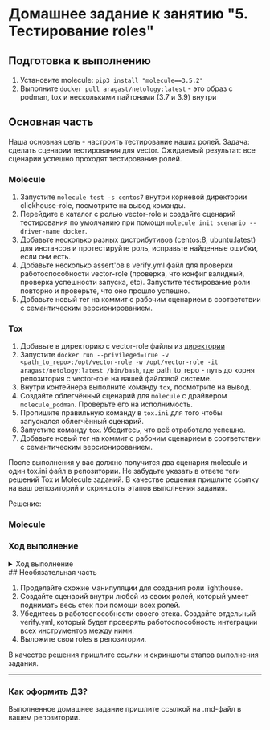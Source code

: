 # Домашнее задание к занятию "5. Тестирование roles"

## Подготовка к выполнению
1. Установите molecule: `pip3 install "molecule==3.5.2"`
2. Выполните `docker pull aragast/netology:latest` -  это образ с podman, tox и несколькими пайтонами (3.7 и 3.9) внутри

## Основная часть

Наша основная цель - настроить тестирование наших ролей. Задача: сделать сценарии тестирования для vector. Ожидаемый результат: все сценарии успешно проходят тестирование ролей.

### Molecule

1. Запустите  `molecule test -s centos7` внутри корневой директории clickhouse-role, посмотрите на вывод команды.   
2. Перейдите в каталог с ролью vector-role и создайте сценарий тестирования по умолчанию при помощи `molecule init scenario --driver-name docker`.
3. Добавьте несколько разных дистрибутивов (centos:8, ubuntu:latest) для инстансов и протестируйте роль, исправьте найденные ошибки, если они есть.
4. Добавьте несколько assert'ов в verify.yml файл для  проверки работоспособности vector-role (проверка, что конфиг валидный, проверка успешности запуска, etc). Запустите тестирование роли повторно и проверьте, что оно прошло успешно.
5. Добавьте новый тег на коммит с рабочим сценарием в соответствии с семантическим версионированием.  

### Tox

1. Добавьте в директорию с vector-role файлы из [директории](./example)
2. Запустите `docker run --privileged=True -v <path_to_repo>:/opt/vector-role -w /opt/vector-role -it aragast/netology:latest /bin/bash`, где path_to_repo - путь до корня репозитория с vector-role на вашей файловой системе.
3. Внутри контейнера выполните команду `tox`, посмотрите на вывод.
5. Создайте облегчённый сценарий для `molecule` с драйвером `molecule_podman`. Проверьте его на исполнимость.
6. Пропишите правильную команду в `tox.ini` для того чтобы запускался облегчённый сценарий.
8. Запустите команду `tox`. Убедитесь, что всё отработало успешно.
9. Добавьте новый тег на коммит с рабочим сценарием в соответствии с семантическим версионированием.

После выполнения у вас должно получится два сценария molecule и один tox.ini файл в репозитории. Не забудьте указать в ответе теги решений Tox и Molecule заданий. В качестве решения пришлите ссылку на  ваш репозиторий и скриншоты этапов выполнения задания. 

Решение:  
### Molecule  
### Ход выполнение 
<details>
<summary>Ход выполнение</summary>
lepis@lepis:~/Homework/netology-homework/My_homework/devops-netology/3_CI, monitoring and settings management/vector-role/vector/vector-role$ molecule test
INFO     default scenario test matrix: dependency, lint, cleanup, destroy, syntax, create, prepare, converge, idempotence, side_effect, verify, cleanup, destroy
INFO     Performing prerun...
INFO     Set ANSIBLE_LIBRARY=/home/lepis/.cache/ansible-compat/f5bcd7/modules:/home/lepis/.ansible/plugins/modules:/usr/share/ansible/plugins/modules
INFO     Set ANSIBLE_COLLECTIONS_PATH=/home/lepis/.cache/ansible-compat/f5bcd7/collections:/home/lepis/.ansible/collections:/usr/share/ansible/collections
INFO     Set ANSIBLE_ROLES_PATH=/home/lepis/.cache/ansible-compat/f5bcd7/roles:/home/lepis/.ansible/roles:/usr/share/ansible/roles:/etc/ansible/roles
INFO     Running default > dependency
WARNING  Skipping, missing the requirements file.
WARNING  Skipping, missing the requirements file.
INFO     Running default > lint
INFO     Lint is disabled.
INFO     Running default > cleanup
WARNING  Skipping, cleanup playbook not configured.
INFO     Running default > destroy
INFO     Sanity checks: 'docker'

PLAY [Destroy] *****************************************************************

TASK [Set async_dir for HOME env] **********************************************
ok: [localhost]

TASK [Destroy molecule instance(s)] ********************************************
changed: [localhost] => (item=centos8)
changed: [localhost] => (item=centos7)
changed: [localhost] => (item=ubuntu)

TASK [Wait for instance(s) deletion to complete] *******************************
ok: [localhost] => (item=centos8)
ok: [localhost] => (item=centos7)
ok: [localhost] => (item=ubuntu)

TASK [Delete docker networks(s)] ***********************************************
skipping: [localhost]

PLAY RECAP *********************************************************************
localhost                  : ok=3    changed=1    unreachable=0    failed=0    skipped=1    rescued=0    ignored=0

INFO     Running default > syntax

playbook: /home/lepis/Homework/netology-homework/My_homework/devops-netology/3_CI, monitoring and settings management/vector-role/vector/vector-role/molecule/default/converge.yml
INFO     Running default > create

PLAY [Create] ******************************************************************

TASK [Set async_dir for HOME env] **********************************************
ok: [localhost]

TASK [Log into a Docker registry] **********************************************
skipping: [localhost] => (item=None) 
skipping: [localhost] => (item=None) 
skipping: [localhost] => (item=None) 
skipping: [localhost]

TASK [Check presence of custom Dockerfiles] ************************************
ok: [localhost] => (item={'image': 'docker.io/pycontribs/centos:8', 'name': 'centos8', 'pre_build_image': True})
ok: [localhost] => (item={'image': 'docker.io/pycontribs/centos:7', 'name': 'centos7', 'pre_build_image': True})
ok: [localhost] => (item={'image': 'docker.io/pycontribs/ubuntu:latest', 'name': 'ubuntu', 'pre_build_image': True, 'privileged': True})

TASK [Create Dockerfiles from image names] *************************************
skipping: [localhost] => (item={'image': 'docker.io/pycontribs/centos:8', 'name': 'centos8', 'pre_build_image': True}) 
skipping: [localhost] => (item={'image': 'docker.io/pycontribs/centos:7', 'name': 'centos7', 'pre_build_image': True}) 
skipping: [localhost] => (item={'image': 'docker.io/pycontribs/ubuntu:latest', 'name': 'ubuntu', 'pre_build_image': True, 'privileged': True}) 
skipping: [localhost]

TASK [Synchronization the context] *********************************************
skipping: [localhost] => (item={'image': 'docker.io/pycontribs/centos:8', 'name': 'centos8', 'pre_build_image': True}) 
skipping: [localhost] => (item={'image': 'docker.io/pycontribs/centos:7', 'name': 'centos7', 'pre_build_image': True}) 
skipping: [localhost] => (item={'image': 'docker.io/pycontribs/ubuntu:latest', 'name': 'ubuntu', 'pre_build_image': True, 'privileged': True}) 
skipping: [localhost]

TASK [Discover local Docker images] ********************************************
ok: [localhost] => (item={'changed': False, 'skipped': True, 'skip_reason': 'Conditional result was False', 'item': {'image': 'docker.io/pycontribs/centos:8', 'name': 'centos8', 'pre_build_image': True}, 'ansible_loop_var': 'item', 'i': 0, 'ansible_index_var': 'i'})
ok: [localhost] => (item={'changed': False, 'skipped': True, 'skip_reason': 'Conditional result was False', 'item': {'image': 'docker.io/pycontribs/centos:7', 'name': 'centos7', 'pre_build_image': True}, 'ansible_loop_var': 'item', 'i': 1, 'ansible_index_var': 'i'})
ok: [localhost] => (item={'changed': False, 'skipped': True, 'skip_reason': 'Conditional result was False', 'item': {'image': 'docker.io/pycontribs/ubuntu:latest', 'name': 'ubuntu', 'pre_build_image': True, 'privileged': True}, 'ansible_loop_var': 'item', 'i': 2, 'ansible_index_var': 'i'})

TASK [Build an Ansible compatible image (new)] *********************************
skipping: [localhost] => (item=molecule_local/docker.io/pycontribs/centos:8) 
skipping: [localhost] => (item=molecule_local/docker.io/pycontribs/centos:7) 
skipping: [localhost] => (item=molecule_local/docker.io/pycontribs/ubuntu:latest) 
skipping: [localhost]

TASK [Create docker network(s)] ************************************************
skipping: [localhost]

TASK [Determine the CMD directives] ********************************************
ok: [localhost] => (item={'image': 'docker.io/pycontribs/centos:8', 'name': 'centos8', 'pre_build_image': True})
ok: [localhost] => (item={'image': 'docker.io/pycontribs/centos:7', 'name': 'centos7', 'pre_build_image': True})
ok: [localhost] => (item={'image': 'docker.io/pycontribs/ubuntu:latest', 'name': 'ubuntu', 'pre_build_image': True, 'privileged': True})

TASK [Create molecule instance(s)] *********************************************
changed: [localhost] => (item=centos8)
changed: [localhost] => (item=centos7)
changed: [localhost] => (item=ubuntu)

TASK [Wait for instance(s) creation to complete] *******************************
changed: [localhost] => (item={'failed': 0, 'started': 1, 'finished': 0, 'ansible_job_id': '757701745547.626785', 'results_file': '/home/lepis/.ansible_async/757701745547.626785', 'changed': True, 'item': {'image': 'docker.io/pycontribs/centos:8', 'name': 'centos8', 'pre_build_image': True}, 'ansible_loop_var': 'item'})
changed: [localhost] => (item={'failed': 0, 'started': 1, 'finished': 0, 'ansible_job_id': '749634441496.626811', 'results_file': '/home/lepis/.ansible_async/749634441496.626811', 'changed': True, 'item': {'image': 'docker.io/pycontribs/centos:7', 'name': 'centos7', 'pre_build_image': True}, 'ansible_loop_var': 'item'})
changed: [localhost] => (item={'failed': 0, 'started': 1, 'finished': 0, 'ansible_job_id': '581195577291.626919', 'results_file': '/home/lepis/.ansible_async/581195577291.626919', 'changed': True, 'item': {'image': 'docker.io/pycontribs/ubuntu:latest', 'name': 'ubuntu', 'pre_build_image': True, 'privileged': True}, 'ansible_loop_var': 'item'})

PLAY RECAP *********************************************************************
localhost                  : ok=6    changed=2    unreachable=0    failed=0    skipped=5    rescued=0    ignored=0

INFO     Running default > prepare

PLAY [Prepare Test Hosts] ******************************************************

TASK [Gathering Facts] *********************************************************
ok: [ubuntu]
ok: [centos8]
ok: [centos7]

TASK [Centos8 -- find repo files] **********************************************
skipping: [ubuntu]
ok: [centos7]
ok: [centos8]

TASK [Disable YUM mirror for Centos8] ******************************************
skipping: [ubuntu]
ok: [centos7] => (item={'uid': 0, 'woth': False, 'mtime': 1606144121.0, 'inode': 660460, 'isgid': False, 'size': 8515, 'roth': True, 'isuid': False, 'isreg': True, 'pw_name': 'root', 'gid': 0, 'ischr': False, 'wusr': True, 'xoth': False, 'rusr': True, 'nlink': 1, 'issock': False, 'rgrp': True, 'gr_name': 'root', 'path': '/etc/yum.repos.d/CentOS-Vault.repo', 'xusr': False, 'atime': 1606144121.0, 'isdir': False, 'ctime': 1676487538.8846056, 'isblk': False, 'xgrp': False, 'dev': 84, 'wgrp': False, 'isfifo': False, 'mode': '0644', 'islnk': False})
ok: [centos8] => (item={'path': '/etc/yum.repos.d/CentOS-Linux-Debuginfo.repo', 'mode': '0644', 'isdir': False, 'ischr': False, 'isblk': False, 'isreg': True, 'isfifo': False, 'islnk': False, 'issock': False, 'uid': 0, 'gid': 0, 'size': 318, 'inode': 680466, 'dev': 56, 'nlink': 1, 'atime': 1604968320.0, 'mtime': 1604968320.0, 'ctime': 1676487542.0086553, 'gr_name': 'root', 'pw_name': 'root', 'wusr': True, 'rusr': True, 'xusr': False, 'wgrp': False, 'rgrp': True, 'xgrp': False, 'woth': False, 'roth': True, 'xoth': False, 'isuid': False, 'isgid': False})
changed: [centos7] => (item={'uid': 0, 'woth': False, 'mtime': 1606144121.0, 'inode': 660461, 'isgid': False, 'size': 314, 'roth': True, 'isuid': False, 'isreg': True, 'pw_name': 'root', 'gid': 0, 'ischr': False, 'wusr': True, 'xoth': False, 'rusr': True, 'nlink': 1, 'issock': False, 'rgrp': True, 'gr_name': 'root', 'path': '/etc/yum.repos.d/CentOS-fasttrack.repo', 'xusr': False, 'atime': 1606144121.0, 'isdir': False, 'ctime': 1676487538.8846056, 'isblk': False, 'xgrp': False, 'dev': 84, 'wgrp': False, 'isfifo': False, 'mode': '0644', 'islnk': False})
changed: [centos8] => (item={'path': '/etc/yum.repos.d/CentOS-Linux-Extras.repo', 'mode': '0644', 'isdir': False, 'ischr': False, 'isblk': False, 'isreg': True, 'isfifo': False, 'islnk': False, 'issock': False, 'uid': 0, 'gid': 0, 'size': 704, 'inode': 680468, 'dev': 56, 'nlink': 1, 'atime': 1604968320.0, 'mtime': 1604968320.0, 'ctime': 1676487542.0086553, 'gr_name': 'root', 'pw_name': 'root', 'wusr': True, 'rusr': True, 'xusr': False, 'wgrp': False, 'rgrp': True, 'xgrp': False, 'woth': False, 'roth': True, 'xoth': False, 'isuid': False, 'isgid': False})
ok: [centos7] => (item={'uid': 0, 'woth': False, 'mtime': 1606144121.0, 'inode': 660458, 'isgid': False, 'size': 630, 'roth': True, 'isuid': False, 'isreg': True, 'pw_name': 'root', 'gid': 0, 'ischr': False, 'wusr': True, 'xoth': False, 'rusr': True, 'nlink': 1, 'issock': False, 'rgrp': True, 'gr_name': 'root', 'path': '/etc/yum.repos.d/CentOS-Media.repo', 'xusr': False, 'atime': 1606144121.0, 'isdir': False, 'ctime': 1676487538.8806057, 'isblk': False, 'xgrp': False, 'dev': 84, 'wgrp': False, 'isfifo': False, 'mode': '0644', 'islnk': False})
changed: [centos8] => (item={'path': '/etc/yum.repos.d/CentOS-Linux-AppStream.repo', 'mode': '0644', 'isdir': False, 'ischr': False, 'isblk': False, 'isreg': True, 'isfifo': False, 'islnk': False, 'issock': False, 'uid': 0, 'gid': 0, 'size': 719, 'inode': 680463, 'dev': 56, 'nlink': 1, 'atime': 1604968320.0, 'mtime': 1604968320.0, 'ctime': 1676487542.0086553, 'gr_name': 'root', 'pw_name': 'root', 'wusr': True, 'rusr': True, 'xusr': False, 'wgrp': False, 'rgrp': True, 'xgrp': False, 'woth': False, 'roth': True, 'xoth': False, 'isuid': False, 'isgid': False})
ok: [centos7] => (item={'uid': 0, 'woth': False, 'mtime': 1606144121.0, 'inode': 660459, 'isgid': False, 'size': 1331, 'roth': True, 'isuid': False, 'isreg': True, 'pw_name': 'root', 'gid': 0, 'ischr': False, 'wusr': True, 'xoth': False, 'rusr': True, 'nlink': 1, 'issock': False, 'rgrp': True, 'gr_name': 'root', 'path': '/etc/yum.repos.d/CentOS-Sources.repo', 'xusr': False, 'atime': 1606144121.0, 'isdir': False, 'ctime': 1676487538.8806057, 'isblk': False, 'xgrp': False, 'dev': 84, 'wgrp': False, 'isfifo': False, 'mode': '0644', 'islnk': False})
ok: [centos8] => (item={'path': '/etc/yum.repos.d/CentOS-Linux-Media.repo', 'mode': '0644', 'isdir': False, 'ischr': False, 'isblk': False, 'isreg': True, 'isfifo': False, 'islnk': False, 'issock': False, 'uid': 0, 'gid': 0, 'size': 693, 'inode': 680471, 'dev': 56, 'nlink': 1, 'atime': 1604968320.0, 'mtime': 1604968320.0, 'ctime': 1676487542.0086553, 'gr_name': 'root', 'pw_name': 'root', 'wusr': True, 'rusr': True, 'xusr': False, 'wgrp': False, 'rgrp': True, 'xgrp': False, 'woth': False, 'roth': True, 'xoth': False, 'isuid': False, 'isgid': False})
ok: [centos7] => (item={'uid': 0, 'woth': False, 'mtime': 1606144121.0, 'inode': 660456, 'isgid': False, 'size': 1309, 'roth': True, 'isuid': False, 'isreg': True, 'pw_name': 'root', 'gid': 0, 'ischr': False, 'wusr': True, 'xoth': False, 'rusr': True, 'nlink': 1, 'issock': False, 'rgrp': True, 'gr_name': 'root', 'path': '/etc/yum.repos.d/CentOS-CR.repo', 'xusr': False, 'atime': 1606144121.0, 'isdir': False, 'ctime': 1676487538.8806057, 'isblk': False, 'xgrp': False, 'dev': 84, 'wgrp': False, 'isfifo': False, 'mode': '0644', 'islnk': False})
changed: [centos8] => (item={'path': '/etc/yum.repos.d/CentOS-Linux-PowerTools.repo', 'mode': '0644', 'isdir': False, 'ischr': False, 'isblk': False, 'isreg': True, 'isfifo': False, 'islnk': False, 'issock': False, 'uid': 0, 'gid': 0, 'size': 724, 'inode': 680473, 'dev': 56, 'nlink': 1, 'atime': 1604968320.0, 'mtime': 1604968320.0, 'ctime': 1676487542.0086553, 'gr_name': 'root', 'pw_name': 'root', 'wusr': True, 'rusr': True, 'xusr': False, 'wgrp': False, 'rgrp': True, 'xgrp': False, 'woth': False, 'roth': True, 'xoth': False, 'isuid': False, 'isgid': False})
ok: [centos7] => (item={'uid': 0, 'woth': False, 'mtime': 1606144121.0, 'inode': 660457, 'isgid': False, 'size': 649, 'roth': True, 'isuid': False, 'isreg': True, 'pw_name': 'root', 'gid': 0, 'ischr': False, 'wusr': True, 'xoth': False, 'rusr': True, 'nlink': 1, 'issock': False, 'rgrp': True, 'gr_name': 'root', 'path': '/etc/yum.repos.d/CentOS-Debuginfo.repo', 'xusr': False, 'atime': 1606144121.0, 'isdir': False, 'ctime': 1676487538.8806057, 'isblk': False, 'xgrp': False, 'dev': 84, 'wgrp': False, 'isfifo': False, 'mode': '0644', 'islnk': False})
changed: [centos8] => (item={'path': '/etc/yum.repos.d/CentOS-Linux-HighAvailability.repo', 'mode': '0644', 'isdir': False, 'ischr': False, 'isblk': False, 'isreg': True, 'isfifo': False, 'islnk': False, 'issock': False, 'uid': 0, 'gid': 0, 'size': 740, 'inode': 680470, 'dev': 56, 'nlink': 1, 'atime': 1604968320.0, 'mtime': 1604968320.0, 'ctime': 1676487542.0086553, 'gr_name': 'root', 'pw_name': 'root', 'wusr': True, 'rusr': True, 'xusr': False, 'wgrp': False, 'rgrp': True, 'xgrp': False, 'woth': False, 'roth': True, 'xoth': False, 'isuid': False, 'isgid': False})
changed: [centos7] => (item={'uid': 0, 'woth': False, 'mtime': 1606144121.0, 'inode': 660462, 'isgid': False, 'size': 616, 'roth': True, 'isuid': False, 'isreg': True, 'pw_name': 'root', 'gid': 0, 'ischr': False, 'wusr': True, 'xoth': False, 'rusr': True, 'nlink': 1, 'issock': False, 'rgrp': True, 'gr_name': 'root', 'path': '/etc/yum.repos.d/CentOS-x86_64-kernel.repo', 'xusr': False, 'atime': 1606144121.0, 'isdir': False, 'ctime': 1676487538.8846056, 'isblk': False, 'xgrp': False, 'dev': 84, 'wgrp': False, 'isfifo': False, 'mode': '0644', 'islnk': False})
ok: [centos8] => (item={'path': '/etc/yum.repos.d/CentOS-Linux-Sources.repo', 'mode': '0644', 'isdir': False, 'ischr': False, 'isblk': False, 'isreg': True, 'isfifo': False, 'islnk': False, 'issock': False, 'uid': 0, 'gid': 0, 'size': 898, 'inode': 680474, 'dev': 56, 'nlink': 1, 'atime': 1604968320.0, 'mtime': 1604968320.0, 'ctime': 1676487542.0086553, 'gr_name': 'root', 'pw_name': 'root', 'wusr': True, 'rusr': True, 'xusr': False, 'wgrp': False, 'rgrp': True, 'xgrp': False, 'woth': False, 'roth': True, 'xoth': False, 'isuid': False, 'isgid': False})
changed: [centos7] => (item={'uid': 0, 'woth': False, 'mtime': 1606144121.0, 'inode': 660455, 'isgid': False, 'size': 1664, 'roth': True, 'isuid': False, 'isreg': True, 'pw_name': 'root', 'gid': 0, 'ischr': False, 'wusr': True, 'xoth': False, 'rusr': True, 'nlink': 1, 'issock': False, 'rgrp': True, 'gr_name': 'root', 'path': '/etc/yum.repos.d/CentOS-Base.repo', 'xusr': False, 'atime': 1606144121.0, 'isdir': False, 'ctime': 1676487538.8806057, 'isblk': False, 'xgrp': False, 'dev': 84, 'wgrp': False, 'isfifo': False, 'mode': '0644', 'islnk': False})
changed: [centos8] => (item={'path': '/etc/yum.repos.d/CentOS-Linux-Devel.repo', 'mode': '0644', 'isdir': False, 'ischr': False, 'isblk': False, 'isreg': True, 'isfifo': False, 'islnk': False, 'issock': False, 'uid': 0, 'gid': 0, 'size': 732, 'inode': 680467, 'dev': 56, 'nlink': 1, 'atime': 1604968320.0, 'mtime': 1604968320.0, 'ctime': 1676487542.0086553, 'gr_name': 'root', 'pw_name': 'root', 'wusr': True, 'rusr': True, 'xusr': False, 'wgrp': False, 'rgrp': True, 'xgrp': False, 'woth': False, 'roth': True, 'xoth': False, 'isuid': False, 'isgid': False})
changed: [centos8] => (item={'path': '/etc/yum.repos.d/CentOS-Linux-ContinuousRelease.repo', 'mode': '0644', 'isdir': False, 'ischr': False, 'isblk': False, 'isreg': True, 'isfifo': False, 'islnk': False, 'issock': False, 'uid': 0, 'gid': 0, 'size': 1130, 'inode': 680465, 'dev': 56, 'nlink': 1, 'atime': 1604968320.0, 'mtime': 1604968320.0, 'ctime': 1676487542.0086553, 'gr_name': 'root', 'pw_name': 'root', 'wusr': True, 'rusr': True, 'xusr': False, 'wgrp': False, 'rgrp': True, 'xgrp': False, 'woth': False, 'roth': True, 'xoth': False, 'isuid': False, 'isgid': False})
changed: [centos8] => (item={'path': '/etc/yum.repos.d/CentOS-Linux-Plus.repo', 'mode': '0644', 'isdir': False, 'ischr': False, 'isblk': False, 'isreg': True, 'isfifo': False, 'islnk': False, 'issock': False, 'uid': 0, 'gid': 0, 'size': 706, 'inode': 680472, 'dev': 56, 'nlink': 1, 'atime': 1604968320.0, 'mtime': 1604968320.0, 'ctime': 1676487542.0086553, 'gr_name': 'root', 'pw_name': 'root', 'wusr': True, 'rusr': True, 'xusr': False, 'wgrp': False, 'rgrp': True, 'xgrp': False, 'woth': False, 'roth': True, 'xoth': False, 'isuid': False, 'isgid': False})
changed: [centos8] => (item={'path': '/etc/yum.repos.d/CentOS-Linux-FastTrack.repo', 'mode': '0644', 'isdir': False, 'ischr': False, 'isblk': False, 'isreg': True, 'isfifo': False, 'islnk': False, 'issock': False, 'uid': 0, 'gid': 0, 'size': 719, 'inode': 680469, 'dev': 56, 'nlink': 1, 'atime': 1604968320.0, 'mtime': 1604968320.0, 'ctime': 1676487542.0086553, 'gr_name': 'root', 'pw_name': 'root', 'wusr': True, 'rusr': True, 'xusr': False, 'wgrp': False, 'rgrp': True, 'xgrp': False, 'woth': False, 'roth': True, 'xoth': False, 'isuid': False, 'isgid': False})
changed: [centos8] => (item={'path': '/etc/yum.repos.d/CentOS-Linux-BaseOS.repo', 'mode': '0644', 'isdir': False, 'ischr': False, 'isblk': False, 'isreg': True, 'isfifo': False, 'islnk': False, 'issock': False, 'uid': 0, 'gid': 0, 'size': 704, 'inode': 680464, 'dev': 56, 'nlink': 1, 'atime': 1604968320.0, 'mtime': 1604968320.0, 'ctime': 1676487542.0086553, 'gr_name': 'root', 'pw_name': 'root', 'wusr': True, 'rusr': True, 'xusr': False, 'wgrp': False, 'rgrp': True, 'xgrp': False, 'woth': False, 'roth': True, 'xoth': False, 'isuid': False, 'isgid': False})

TASK [Switch Centos8 to vault repo] ********************************************
skipping: [ubuntu]
ok: [centos7] => (item={'uid': 0, 'woth': False, 'mtime': 1606144121.0, 'inode': 660460, 'isgid': False, 'size': 8515, 'roth': True, 'isuid': False, 'isreg': True, 'pw_name': 'root', 'gid': 0, 'ischr': False, 'wusr': True, 'xoth': False, 'rusr': True, 'nlink': 1, 'issock': False, 'rgrp': True, 'gr_name': 'root', 'path': '/etc/yum.repos.d/CentOS-Vault.repo', 'xusr': False, 'atime': 1606144121.0, 'isdir': False, 'ctime': 1676487538.8846056, 'isblk': False, 'xgrp': False, 'dev': 84, 'wgrp': False, 'isfifo': False, 'mode': '0644', 'islnk': False})
ok: [centos8] => (item={'path': '/etc/yum.repos.d/CentOS-Linux-Debuginfo.repo', 'mode': '0644', 'isdir': False, 'ischr': False, 'isblk': False, 'isreg': True, 'isfifo': False, 'islnk': False, 'issock': False, 'uid': 0, 'gid': 0, 'size': 318, 'inode': 680466, 'dev': 56, 'nlink': 1, 'atime': 1604968320.0, 'mtime': 1604968320.0, 'ctime': 1676487542.0086553, 'gr_name': 'root', 'pw_name': 'root', 'wusr': True, 'rusr': True, 'xusr': False, 'wgrp': False, 'rgrp': True, 'xgrp': False, 'woth': False, 'roth': True, 'xoth': False, 'isuid': False, 'isgid': False})
changed: [centos7] => (item={'uid': 0, 'woth': False, 'mtime': 1606144121.0, 'inode': 660461, 'isgid': False, 'size': 314, 'roth': True, 'isuid': False, 'isreg': True, 'pw_name': 'root', 'gid': 0, 'ischr': False, 'wusr': True, 'xoth': False, 'rusr': True, 'nlink': 1, 'issock': False, 'rgrp': True, 'gr_name': 'root', 'path': '/etc/yum.repos.d/CentOS-fasttrack.repo', 'xusr': False, 'atime': 1606144121.0, 'isdir': False, 'ctime': 1676487538.8846056, 'isblk': False, 'xgrp': False, 'dev': 84, 'wgrp': False, 'isfifo': False, 'mode': '0644', 'islnk': False})
changed: [centos8] => (item={'path': '/etc/yum.repos.d/CentOS-Linux-Extras.repo', 'mode': '0644', 'isdir': False, 'ischr': False, 'isblk': False, 'isreg': True, 'isfifo': False, 'islnk': False, 'issock': False, 'uid': 0, 'gid': 0, 'size': 704, 'inode': 680468, 'dev': 56, 'nlink': 1, 'atime': 1604968320.0, 'mtime': 1604968320.0, 'ctime': 1676487542.0086553, 'gr_name': 'root', 'pw_name': 'root', 'wusr': True, 'rusr': True, 'xusr': False, 'wgrp': False, 'rgrp': True, 'xgrp': False, 'woth': False, 'roth': True, 'xoth': False, 'isuid': False, 'isgid': False})
ok: [centos7] => (item={'uid': 0, 'woth': False, 'mtime': 1606144121.0, 'inode': 660458, 'isgid': False, 'size': 630, 'roth': True, 'isuid': False, 'isreg': True, 'pw_name': 'root', 'gid': 0, 'ischr': False, 'wusr': True, 'xoth': False, 'rusr': True, 'nlink': 1, 'issock': False, 'rgrp': True, 'gr_name': 'root', 'path': '/etc/yum.repos.d/CentOS-Media.repo', 'xusr': False, 'atime': 1606144121.0, 'isdir': False, 'ctime': 1676487538.8806057, 'isblk': False, 'xgrp': False, 'dev': 84, 'wgrp': False, 'isfifo': False, 'mode': '0644', 'islnk': False})
changed: [centos8] => (item={'path': '/etc/yum.repos.d/CentOS-Linux-AppStream.repo', 'mode': '0644', 'isdir': False, 'ischr': False, 'isblk': False, 'isreg': True, 'isfifo': False, 'islnk': False, 'issock': False, 'uid': 0, 'gid': 0, 'size': 719, 'inode': 680463, 'dev': 56, 'nlink': 1, 'atime': 1604968320.0, 'mtime': 1604968320.0, 'ctime': 1676487542.0086553, 'gr_name': 'root', 'pw_name': 'root', 'wusr': True, 'rusr': True, 'xusr': False, 'wgrp': False, 'rgrp': True, 'xgrp': False, 'woth': False, 'roth': True, 'xoth': False, 'isuid': False, 'isgid': False})
ok: [centos7] => (item={'uid': 0, 'woth': False, 'mtime': 1606144121.0, 'inode': 660459, 'isgid': False, 'size': 1331, 'roth': True, 'isuid': False, 'isreg': True, 'pw_name': 'root', 'gid': 0, 'ischr': False, 'wusr': True, 'xoth': False, 'rusr': True, 'nlink': 1, 'issock': False, 'rgrp': True, 'gr_name': 'root', 'path': '/etc/yum.repos.d/CentOS-Sources.repo', 'xusr': False, 'atime': 1606144121.0, 'isdir': False, 'ctime': 1676487538.8806057, 'isblk': False, 'xgrp': False, 'dev': 84, 'wgrp': False, 'isfifo': False, 'mode': '0644', 'islnk': False})
ok: [centos8] => (item={'path': '/etc/yum.repos.d/CentOS-Linux-Media.repo', 'mode': '0644', 'isdir': False, 'ischr': False, 'isblk': False, 'isreg': True, 'isfifo': False, 'islnk': False, 'issock': False, 'uid': 0, 'gid': 0, 'size': 693, 'inode': 680471, 'dev': 56, 'nlink': 1, 'atime': 1604968320.0, 'mtime': 1604968320.0, 'ctime': 1676487542.0086553, 'gr_name': 'root', 'pw_name': 'root', 'wusr': True, 'rusr': True, 'xusr': False, 'wgrp': False, 'rgrp': True, 'xgrp': False, 'woth': False, 'roth': True, 'xoth': False, 'isuid': False, 'isgid': False})
ok: [centos7] => (item={'uid': 0, 'woth': False, 'mtime': 1606144121.0, 'inode': 660456, 'isgid': False, 'size': 1309, 'roth': True, 'isuid': False, 'isreg': True, 'pw_name': 'root', 'gid': 0, 'ischr': False, 'wusr': True, 'xoth': False, 'rusr': True, 'nlink': 1, 'issock': False, 'rgrp': True, 'gr_name': 'root', 'path': '/etc/yum.repos.d/CentOS-CR.repo', 'xusr': False, 'atime': 1606144121.0, 'isdir': False, 'ctime': 1676487538.8806057, 'isblk': False, 'xgrp': False, 'dev': 84, 'wgrp': False, 'isfifo': False, 'mode': '0644', 'islnk': False})
changed: [centos8] => (item={'path': '/etc/yum.repos.d/CentOS-Linux-PowerTools.repo', 'mode': '0644', 'isdir': False, 'ischr': False, 'isblk': False, 'isreg': True, 'isfifo': False, 'islnk': False, 'issock': False, 'uid': 0, 'gid': 0, 'size': 724, 'inode': 680473, 'dev': 56, 'nlink': 1, 'atime': 1604968320.0, 'mtime': 1604968320.0, 'ctime': 1676487542.0086553, 'gr_name': 'root', 'pw_name': 'root', 'wusr': True, 'rusr': True, 'xusr': False, 'wgrp': False, 'rgrp': True, 'xgrp': False, 'woth': False, 'roth': True, 'xoth': False, 'isuid': False, 'isgid': False})
ok: [centos7] => (item={'uid': 0, 'woth': False, 'mtime': 1606144121.0, 'inode': 660457, 'isgid': False, 'size': 649, 'roth': True, 'isuid': False, 'isreg': True, 'pw_name': 'root', 'gid': 0, 'ischr': False, 'wusr': True, 'xoth': False, 'rusr': True, 'nlink': 1, 'issock': False, 'rgrp': True, 'gr_name': 'root', 'path': '/etc/yum.repos.d/CentOS-Debuginfo.repo', 'xusr': False, 'atime': 1606144121.0, 'isdir': False, 'ctime': 1676487538.8806057, 'isblk': False, 'xgrp': False, 'dev': 84, 'wgrp': False, 'isfifo': False, 'mode': '0644', 'islnk': False})
changed: [centos8] => (item={'path': '/etc/yum.repos.d/CentOS-Linux-HighAvailability.repo', 'mode': '0644', 'isdir': False, 'ischr': False, 'isblk': False, 'isreg': True, 'isfifo': False, 'islnk': False, 'issock': False, 'uid': 0, 'gid': 0, 'size': 740, 'inode': 680470, 'dev': 56, 'nlink': 1, 'atime': 1604968320.0, 'mtime': 1604968320.0, 'ctime': 1676487542.0086553, 'gr_name': 'root', 'pw_name': 'root', 'wusr': True, 'rusr': True, 'xusr': False, 'wgrp': False, 'rgrp': True, 'xgrp': False, 'woth': False, 'roth': True, 'xoth': False, 'isuid': False, 'isgid': False})
changed: [centos7] => (item={'uid': 0, 'woth': False, 'mtime': 1606144121.0, 'inode': 660462, 'isgid': False, 'size': 616, 'roth': True, 'isuid': False, 'isreg': True, 'pw_name': 'root', 'gid': 0, 'ischr': False, 'wusr': True, 'xoth': False, 'rusr': True, 'nlink': 1, 'issock': False, 'rgrp': True, 'gr_name': 'root', 'path': '/etc/yum.repos.d/CentOS-x86_64-kernel.repo', 'xusr': False, 'atime': 1606144121.0, 'isdir': False, 'ctime': 1676487538.8846056, 'isblk': False, 'xgrp': False, 'dev': 84, 'wgrp': False, 'isfifo': False, 'mode': '0644', 'islnk': False})
ok: [centos8] => (item={'path': '/etc/yum.repos.d/CentOS-Linux-Sources.repo', 'mode': '0644', 'isdir': False, 'ischr': False, 'isblk': False, 'isreg': True, 'isfifo': False, 'islnk': False, 'issock': False, 'uid': 0, 'gid': 0, 'size': 898, 'inode': 680474, 'dev': 56, 'nlink': 1, 'atime': 1604968320.0, 'mtime': 1604968320.0, 'ctime': 1676487542.0086553, 'gr_name': 'root', 'pw_name': 'root', 'wusr': True, 'rusr': True, 'xusr': False, 'wgrp': False, 'rgrp': True, 'xgrp': False, 'woth': False, 'roth': True, 'xoth': False, 'isuid': False, 'isgid': False})
changed: [centos7] => (item={'uid': 0, 'woth': False, 'mtime': 1606144121.0, 'inode': 660455, 'isgid': False, 'size': 1664, 'roth': True, 'isuid': False, 'isreg': True, 'pw_name': 'root', 'gid': 0, 'ischr': False, 'wusr': True, 'xoth': False, 'rusr': True, 'nlink': 1, 'issock': False, 'rgrp': True, 'gr_name': 'root', 'path': '/etc/yum.repos.d/CentOS-Base.repo', 'xusr': False, 'atime': 1606144121.0, 'isdir': False, 'ctime': 1676487538.8806057, 'isblk': False, 'xgrp': False, 'dev': 84, 'wgrp': False, 'isfifo': False, 'mode': '0644', 'islnk': False})
changed: [centos8] => (item={'path': '/etc/yum.repos.d/CentOS-Linux-Devel.repo', 'mode': '0644', 'isdir': False, 'ischr': False, 'isblk': False, 'isreg': True, 'isfifo': False, 'islnk': False, 'issock': False, 'uid': 0, 'gid': 0, 'size': 732, 'inode': 680467, 'dev': 56, 'nlink': 1, 'atime': 1604968320.0, 'mtime': 1604968320.0, 'ctime': 1676487542.0086553, 'gr_name': 'root', 'pw_name': 'root', 'wusr': True, 'rusr': True, 'xusr': False, 'wgrp': False, 'rgrp': True, 'xgrp': False, 'woth': False, 'roth': True, 'xoth': False, 'isuid': False, 'isgid': False})
changed: [centos8] => (item={'path': '/etc/yum.repos.d/CentOS-Linux-ContinuousRelease.repo', 'mode': '0644', 'isdir': False, 'ischr': False, 'isblk': False, 'isreg': True, 'isfifo': False, 'islnk': False, 'issock': False, 'uid': 0, 'gid': 0, 'size': 1130, 'inode': 680465, 'dev': 56, 'nlink': 1, 'atime': 1604968320.0, 'mtime': 1604968320.0, 'ctime': 1676487542.0086553, 'gr_name': 'root', 'pw_name': 'root', 'wusr': True, 'rusr': True, 'xusr': False, 'wgrp': False, 'rgrp': True, 'xgrp': False, 'woth': False, 'roth': True, 'xoth': False, 'isuid': False, 'isgid': False})
changed: [centos8] => (item={'path': '/etc/yum.repos.d/CentOS-Linux-Plus.repo', 'mode': '0644', 'isdir': False, 'ischr': False, 'isblk': False, 'isreg': True, 'isfifo': False, 'islnk': False, 'issock': False, 'uid': 0, 'gid': 0, 'size': 706, 'inode': 680472, 'dev': 56, 'nlink': 1, 'atime': 1604968320.0, 'mtime': 1604968320.0, 'ctime': 1676487542.0086553, 'gr_name': 'root', 'pw_name': 'root', 'wusr': True, 'rusr': True, 'xusr': False, 'wgrp': False, 'rgrp': True, 'xgrp': False, 'woth': False, 'roth': True, 'xoth': False, 'isuid': False, 'isgid': False})
changed: [centos8] => (item={'path': '/etc/yum.repos.d/CentOS-Linux-FastTrack.repo', 'mode': '0644', 'isdir': False, 'ischr': False, 'isblk': False, 'isreg': True, 'isfifo': False, 'islnk': False, 'issock': False, 'uid': 0, 'gid': 0, 'size': 719, 'inode': 680469, 'dev': 56, 'nlink': 1, 'atime': 1604968320.0, 'mtime': 1604968320.0, 'ctime': 1676487542.0086553, 'gr_name': 'root', 'pw_name': 'root', 'wusr': True, 'rusr': True, 'xusr': False, 'wgrp': False, 'rgrp': True, 'xgrp': False, 'woth': False, 'roth': True, 'xoth': False, 'isuid': False, 'isgid': False})
changed: [centos8] => (item={'path': '/etc/yum.repos.d/CentOS-Linux-BaseOS.repo', 'mode': '0644', 'isdir': False, 'ischr': False, 'isblk': False, 'isreg': True, 'isfifo': False, 'islnk': False, 'issock': False, 'uid': 0, 'gid': 0, 'size': 704, 'inode': 680464, 'dev': 56, 'nlink': 1, 'atime': 1604968320.0, 'mtime': 1604968320.0, 'ctime': 1676487542.0086553, 'gr_name': 'root', 'pw_name': 'root', 'wusr': True, 'rusr': True, 'xusr': False, 'wgrp': False, 'rgrp': True, 'xgrp': False, 'woth': False, 'roth': True, 'xoth': False, 'isuid': False, 'isgid': False})

PLAY RECAP *********************************************************************
centos7                    : ok=4    changed=2    unreachable=0    failed=0    skipped=0    rescued=0    ignored=0
centos8                    : ok=4    changed=2    unreachable=0    failed=0    skipped=0    rescued=0    ignored=0
ubuntu                     : ok=1    changed=0    unreachable=0    failed=0    skipped=3    rescued=0    ignored=0

INFO     Running default > converge

PLAY [Converge] ****************************************************************

TASK [Gathering Facts] *********************************************************
ok: [ubuntu]
ok: [centos8]
ok: [centos7]

TASK [Include vector-role] *****************************************************

TASK [vector-role : Install Vector RPM] ****************************************
skipping: [ubuntu]
changed: [centos7]
changed: [centos8]

TASK [vector-role : Install Vector DEB] ****************************************
skipping: [centos7]
skipping: [centos8]
changed: [ubuntu]

TASK [vector-role : Vector templates] ******************************************
changed: [centos7]
changed: [centos8]
changed: [ubuntu]

TASK [vector-role : Vector systemd unit] ***************************************
changed: [ubuntu]
changed: [centos8]
changed: [centos7]

PLAY RECAP *********************************************************************
centos7                    : ok=4    changed=3    unreachable=0    failed=0    skipped=1    rescued=0    ignored=0
centos8                    : ok=4    changed=3    unreachable=0    failed=0    skipped=1    rescued=0    ignored=0
ubuntu                     : ok=4    changed=3    unreachable=0    failed=0    skipped=1    rescued=0    ignored=0

INFO     Running default > idempotence

PLAY [Converge] ****************************************************************

TASK [Gathering Facts] *********************************************************
ok: [centos8]
ok: [ubuntu]
ok: [centos7]

TASK [Include vector-role] *****************************************************

TASK [vector-role : Install Vector RPM] ****************************************
skipping: [ubuntu]
ok: [centos7]
ok: [centos8]

TASK [vector-role : Install Vector DEB] ****************************************
skipping: [centos7]
skipping: [centos8]
ok: [ubuntu]

TASK [vector-role : Vector templates] ******************************************
ok: [ubuntu]
ok: [centos7]
ok: [centos8]

TASK [vector-role : Vector systemd unit] ***************************************
ok: [centos8]
ok: [centos7]
ok: [ubuntu]

PLAY RECAP *********************************************************************
centos7                    : ok=4    changed=0    unreachable=0    failed=0    skipped=1    rescued=0    ignored=0
centos8                    : ok=4    changed=0    unreachable=0    failed=0    skipped=1    rescued=0    ignored=0
ubuntu                     : ok=4    changed=0    unreachable=0    failed=0    skipped=1    rescued=0    ignored=0

INFO     Idempotence completed successfully.
INFO     Running default > side_effect
WARNING  Skipping, side effect playbook not configured.
INFO     Running default > verify
INFO     Running Ansible Verifier

PLAY [Verify] ******************************************************************

TASK [Get Vector version] ******************************************************
ok: [ubuntu]
ok: [centos8]
ok: [centos7]

TASK [Print Vector version] ****************************************************
ok: [centos7] => {
    "vector_version": {
        "ansible_facts": {
            "discovered_interpreter_python": "/usr/bin/python"
        },
        "changed": false,
        "cmd": [
            "vector",
            "--version"
        ],
        "delta": "0:00:00.116851",
        "end": "2023-02-18 13:40:14.603372",
        "failed": false,
        "msg": "",
        "rc": 0,
        "start": "2023-02-18 13:40:14.486521",
        "stderr": "",
        "stderr_lines": [],
        "stdout": "vector 0.22.1 (x86_64-unknown-linux-gnu b633e95 2022-06-10)",
        "stdout_lines": [
            "vector 0.22.1 (x86_64-unknown-linux-gnu b633e95 2022-06-10)"
        ]
    }
}
ok: [ubuntu] => {
    "vector_version": {
        "ansible_facts": {
            "discovered_interpreter_python": "/usr/bin/python3"
        },
        "changed": false,
        "cmd": [
            "vector",
            "--version"
        ],
        "delta": "0:00:00.020986",
        "end": "2023-02-18 13:40:14.396110",
        "failed": false,
        "msg": "",
        "rc": 0,
        "start": "2023-02-18 13:40:14.375124",
        "stderr": "",
        "stderr_lines": [],
        "stdout": "vector 0.22.1 (x86_64-unknown-linux-gnu b633e95 2022-06-10)",
        "stdout_lines": [
            "vector 0.22.1 (x86_64-unknown-linux-gnu b633e95 2022-06-10)"
        ]
    }
}
ok: [centos8] => {
    "vector_version": {
        "ansible_facts": {
            "discovered_interpreter_python": "/usr/libexec/platform-python"
        },
        "changed": false,
        "cmd": [
            "vector",
            "--version"
        ],
        "delta": "0:00:00.011031",
        "end": "2023-02-18 13:40:14.494847",
        "failed": false,
        "msg": "",
        "rc": 0,
        "start": "2023-02-18 13:40:14.483816",
        "stderr": "",
        "stderr_lines": [],
        "stdout": "vector 0.22.1 (x86_64-unknown-linux-gnu b633e95 2022-06-10)",
        "stdout_lines": [
            "vector 0.22.1 (x86_64-unknown-linux-gnu b633e95 2022-06-10)"
        ]
    }
}

TASK [Get Vector Validate Config] **********************************************
ok: [ubuntu]
ok: [centos7]
ok: [centos8]

PLAY RECAP *********************************************************************
centos7                    : ok=3    changed=0    unreachable=0    failed=0    skipped=0    rescued=0    ignored=0
centos8                    : ok=3    changed=0    unreachable=0    failed=0    skipped=0    rescued=0    ignored=0
ubuntu                     : ok=3    changed=0    unreachable=0    failed=0    skipped=0    rescued=0    ignored=0

INFO     Verifier completed successfully.
INFO     Running default > cleanup
WARNING  Skipping, cleanup playbook not configured.
INFO     Running default > destroy

PLAY [Destroy] *****************************************************************

TASK [Set async_dir for HOME env] **********************************************
ok: [localhost]

TASK [Destroy molecule instance(s)] ********************************************
changed: [localhost] => (item=centos8)
changed: [localhost] => (item=centos7)
changed: [localhost] => (item=ubuntu)

TASK [Wait for instance(s) deletion to complete] *******************************
changed: [localhost] => (item=centos8)
changed: [localhost] => (item=centos7)
changed: [localhost] => (item=ubuntu)

TASK [Delete docker networks(s)] ***********************************************
skipping: [localhost]

PLAY RECAP *********************************************************************
localhost                  : ok=3    changed=2    unreachable=0    failed=0    skipped=1    rescued=0    ignored=0  
</details>
## Необязательная часть

1. Проделайте схожие манипуляции для создания роли lighthouse.
2. Создайте сценарий внутри любой из своих ролей, который умеет поднимать весь стек при помощи всех ролей.
3. Убедитесь в работоспособности своего стека. Создайте отдельный verify.yml, который будет проверять работоспособность интеграции всех инструментов между ними.
4. Выложите свои roles в репозитории.

В качестве решения пришлите ссылки и скриншоты этапов выполнения задания.

---

### Как оформить ДЗ?

Выполненное домашнее задание пришлите ссылкой на .md-файл в вашем репозитории.
